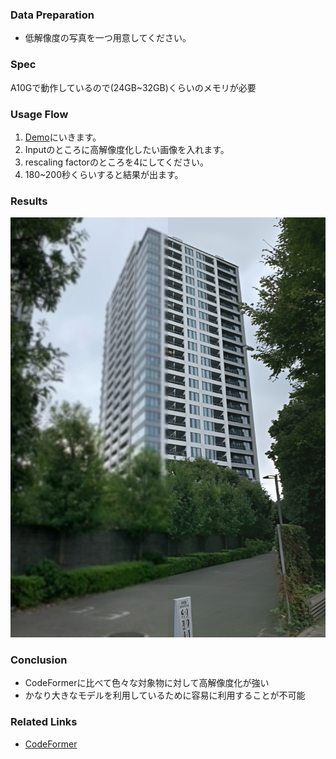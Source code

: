 ### Data Preparation
- 低解像度の写真を一つ用意してください。

### Spec
A10Gで動作しているので(24GB~32GB)くらいのメモリが必要

### Usage Flow
1. [Demo](https://huggingface.co/spaces/Iceclear/StableSR)にいきます。
2. Inputのところに高解像度化したい画像を入れます。
3. rescaling factorのところを4にしてください。
4. 180~200秒くらいすると結果が出ます。

### Results
![image](results/image.png)

### Conclusion
- CodeFormerに比べて色々な対象物に対して高解像度化が強い
- かなり大きなモデルを利用しているために容易に利用することが不可能

### Related Links
- [CodeFormer](http://cedro3.com/ai/codeformer/)